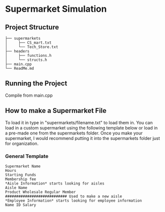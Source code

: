 
# Supermarket Simulation

<!Overview>

## Project Structure

```
├── supermarkets
│     ├── CS_mart.txt
│     └── Tech_Store.txt
├── headers
│     ├── functions.h
│     └── structs.h
├── main.cpp
└── ReadMe.md
```

## Running the Project

Compile from main.cpp

## How to make a Supermarket File
To load it in type in "supermarkets/filename.txt" to load them in. You can load in a custom supermarket using the following template below or load in a pre-made one from the supermarkets folder. Once you make your supermarket, I would recommend putting it into the supermarkets folder just for organization.

### General Template
```
Supermarket Name
Hours
Starting Funds
Membership fee
*Aisle Information* starts looking for aisles
Aisle Name
Product Wholesale Regular Member
############################ Used to make a new aisle
*Employee Information* starts looking for employee information
Name ID Salary
```